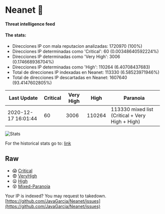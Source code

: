 # Neanet :hocho:
#### Threat intelligence feed
#### The stats:

- Direcciones IP con mala reputacion analizadas: 1720970 (100%)
- Direcciones IP determinadas como 'Critical':  60 (0.00348640592224%)
- Direcciones IP determinadas como 'Very High':  3006 (0.174668936704%)
- Direcciones IP determinadas como 'High':  110264 (6.40708437683)
- Total de direcciones IP indexadas en Neanet:  113330 (6.58523971946%)
- Total de direcciones IP descartadas en Neanet:  1607640 (93.4147602805%)

| Last Update | Critical | Very High | High | Paranoia |
| --- | --- | --- | --- | --- |
| 2020-12-17 16:01:44 | 60 | 3006 | 110264 | 113330 mixed list (Critical + Very High + High)|

![Stats](https://docs.google.com/spreadsheets/d/e/2PACX-1vSnaNMIXVabIpDJjufMlzH7poXnshF3mgd8Is1g9ytUEzVsP5my4Trn8f-xkoLLQ38xpL3HtmUexLo6/pubchart?oid=501124687&format=image)

For the historical stats go to: [link](/stats.csv)
## Raw
- :scream: [Critical](https://raw.githubusercontent.com/JavaGarcia/Neanet/master/blacklists/neanet_critical.txt)
- :fearful: [VeryHigh](https://raw.githubusercontent.com/JavaGarcia/Neanet/master/blacklists/neanet_veryHigh.txtt)
- :frowning: [High](https://raw.githubusercontent.com/JavaGarcia/Neanet/master/blacklists/neanet_high.txt)
- :dizzy_face: [Mixed-Paranoia](https://raw.githubusercontent.com/JavaGarcia/Neanet/master/blacklists/neanet_all.txt)


Your IP is indexed? You may request to takedown. [https://github.com/JavaGarcia/Neanet/issues](https://github.com/JavaGarcia/Neanet/issues)

























































































































































































































































































































































































































































































































































































































































































































































































































































































































































































































































































































































































































































































































































































































































































































































































































































































































































































































































































































































































































































































































































































































































































































































































































































































































































































































































































































































































































































































































































